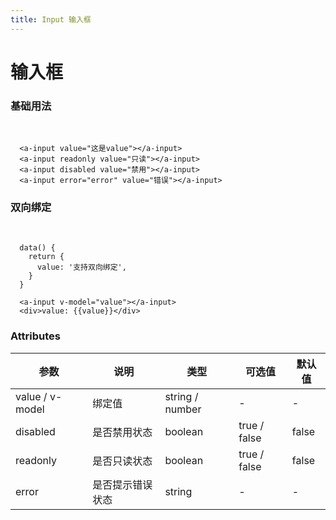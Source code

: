 ```yaml
---
title: Input 输入框
---
```

# 输入框

### 基础用法 
<br/>  

<ClientOnly>
  <input-demo/>
</ClientOnly>

```vue
  <a-input value="这是value"></a-input>
  <a-input readonly value="只读"></a-input>
  <a-input disabled value="禁用"></a-input>
  <a-input error="error" value="错误"></a-input>
```

### 双向绑定 
<br/>  

<ClientOnly>
  <input-demo2/>
</ClientOnly>
  
```vue
  data() {
    return {
      value: '支持双向绑定',
    }
  }

  <a-input v-model="value"></a-input>
  <div>value: {{value}}</div>
```  

### Attributes
|参数|说明|类型|可选值|默认值|
|----|----|----|----|----|
|value / v-model|绑定值|string / number|-|-|
|disabled|是否禁用状态|boolean|true / false|false|
|readonly|是否只读状态|boolean|true / false|false|
|error|是否提示错误状态|string|-|-|